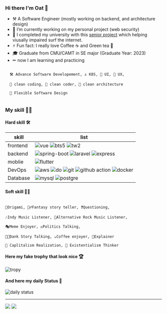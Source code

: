 ### Hi there I'm Oat 🌷

- ⚒  A Software Engineer (mostly working on backend, and architecture design) 
- 🔭 I’m currently working on my personal project (web security)
- 🔫 I completed my university with this [senior project](https://github.com/Transmatter) which helping viusally impaired surf the internet.
- ⚡ Fun fact: I really love Coffee ☕ and Green tea 🍵
- 🎓 Graduate from CMU/CAMT in SE major (Graduate Year: 2023)
- ✏ now I am learning and practicing

``` 

  🛠 Advance Software Developement, ⚓ K8S, 🎨 UI, 📝 UX,
  
  🧹 clean coding, 🤵 clean coder, 🏨 clean architecture
  
  🌵 Flexible Software Design
  
```

### My skill 🤹‍♀️

#### Hard skill 🛠

| skill | list |
|-------|------|
| frontend | ![vue](https://img.shields.io/badge/Vue.js-35495E?style=for-the-badge&logo=vuedotjs&logoColor=4FC08D) ![bts5](https://img.shields.io/badge/Bootstrap-563D7C?style=for-the-badge&logo=bootstrap&logoColor=white) ![tw2](https://img.shields.io/badge/Tailwind_CSS-38B2AC?style=for-the-badge&logo=tailwind-css&logoColor=white) |
| backend | ![spring-boot](https://img.shields.io/badge/Spring_Boot-F2F4F9?style=for-the-badge&logo=spring-boot) ![laravel](https://img.shields.io/badge/Laravel-FF2D20?style=for-the-badge&logo=laravel&logoColor=white) ![express](https://img.shields.io/badge/Express.js-000000?style=for-the-badge&logo=express&logoColor=white)|
| moblie | ![flutter](https://img.shields.io/badge/Flutter-02569B?style=for-the-badge&logo=flutter&logoColor=white) |
| DevOps | ![aws](https://img.shields.io/badge/Amazon_AWS-FF9900?style=for-the-badge&logo=amazonaws&logoColor=white) ![do](https://img.shields.io/badge/Digital_Ocean-0080FF?style=for-the-badge&logo=DigitalOcean&logoColor=white) ![git](https://img.shields.io/badge/Git-F05032?style=for-the-badge&logo=git&logoColor=white) ![github action](https://img.shields.io/badge/GitHub_Actions-2088FF?style=for-the-badge&logo=github-actions&logoColor=white) ![docker](https://img.shields.io/badge/Docker-2CA5E0?style=for-the-badge&logo=docker&logoColor=white) |
| Database | ![mysql](	https://img.shields.io/badge/MySQL-005C84?style=for-the-badge&logo=mysql&logoColor=white) ![postgre](https://img.shields.io/badge/PostgreSQL-316192?style=for-the-badge&logo=postgresql&logoColor=white)|

#### Soft skill 👨‍🎨

```

📃Origami, 🧛‍♂️Fantasy story teller, ❓Questioning, 

🎶Indy Music Listener, 🎼Alternative Rock Music Listener,

🎭Meme Enjoyer, ⚖Politics Talking, 

🐱‍🏍Dank Story Talking, ☕Coffee enjoyer, 📜Explainer

💸 Caplitalism Realization, 🎃 Existentialism Thinker

```
#### Here my fake trophy that look nice 🏆
![tropy](https://github-profile-trophy.vercel.app/?username=oat431&column=4&margin-w=15&margin-h=15)

#### And here my daily Status 🐾

![daily status](https://github-readme-streak-stats.herokuapp.com/?user=oat431&theme=vue)

---

![](https://hit.yhype.me/github/profile?user_id=54722120)
![](https://komarev.com/ghpvc/?username=oat431&style=flat-square)
